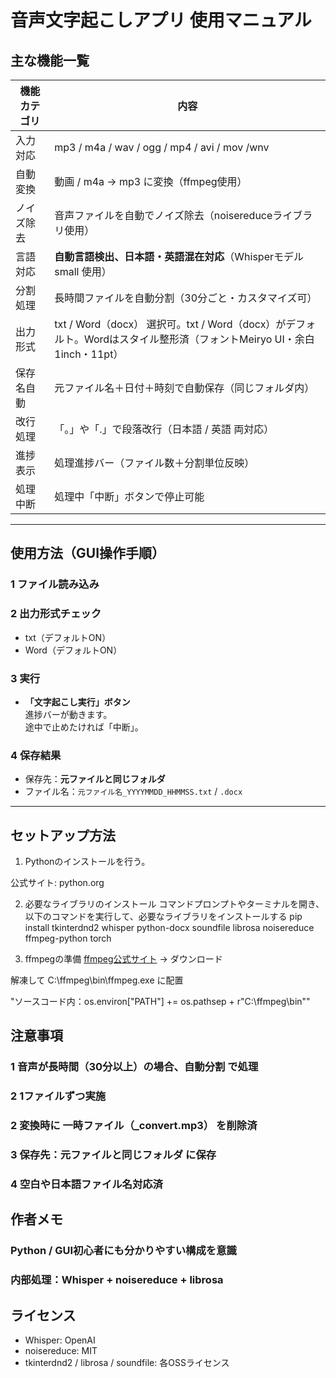 # 音声文字起こしアプリ 使用マニュアル

## 主な機能一覧
| 機能カテゴリ     | 内容                                                             |
|------------|----------------------------------------------------------------|
| 入力対応       | mp3 / m4a / wav / ogg / mp4 / avi / mov /wnv                                 |
| 自動変換       | 動画 / m4a → mp3 に変換（ffmpeg使用）        |
| ノイズ除去     | 音声ファイルを自動でノイズ除去（noisereduceライブラリ使用）                                   |
| 言語対応       | **自動言語検出、日本語・英語混在対応**（Whisperモデル small 使用）                                   |
| 分割処理       | 長時間ファイルを自動分割（30分ごと・カスタマイズ可）                                         |
| 出力形式       | txt / Word（docx） 選択可。txt / Word（docx）がデフォルト。Wordはスタイル整形済（フォントMeiryo UI・余白1inch・11pt） |
| 保存名自動     | 元ファイル名＋日付＋時刻で自動保存（同じフォルダ内）                                             |
| 改行処理       | 「。」や「.」で段落改行（日本語 / 英語 両対応）                                                 |
| 進捗表示       | 処理進捗バー（ファイル数＋分割単位反映）                                                       |
| 処理中断       | 処理中「中断」ボタンで停止可能                                                               |

---

## 使用方法（GUI操作手順）
### 1 ファイル読み込み   

### 2 出力形式チェック  
- txt（デフォルトON）  
- Word（デフォルトON）  

### 3 実行  
- **「文字起こし実行」ボタン**  
進捗バーが動きます。  
途中で止めたければ「中断」。

### 4 保存結果  
- 保存先：**元ファイルと同じフォルダ**
- ファイル名：`元ファイル名_YYYYMMDD_HHMMSS.txt` / `.docx`

---

## セットアップ方法
1. Pythonのインストールを行う。

公式サイト: python.org

2. 必要なライブラリのインストール
コマンドプロンプトやターミナルを開き、以下のコマンドを実行して、必要なライブラリをインストールする
pip install tkinterdnd2 whisper python-docx soundfile librosa noisereduce ffmpeg-python torch

3. ffmpegの準備
[ffmpeg公式サイト](https://ffmpeg.org/download.html) → ダウンロード

解凍して C:\ffmpeg\bin\ffmpeg.exe に配置

"ソースコード内：os.environ["PATH"] += os.pathsep + r"C:\ffmpeg\bin""

## 注意事項
### 1 音声が長時間（30分以上）の場合、自動分割 で処理

### 2 1ファイルずつ実施

### 2 変換時に 一時ファイル（_convert.mp3） を削除済

### 3 保存先：元ファイルと同じフォルダ に保存

### 4 空白や日本語ファイル名対応済

## 作者メモ
### Python / GUI初心者にも分かりやすい構成を意識

### 内部処理：Whisper + noisereduce + librosa

## ライセンス
- Whisper: OpenAI
- noisereduce: MIT
- tkinterdnd2 / librosa / soundfile: 各OSSライセンス
